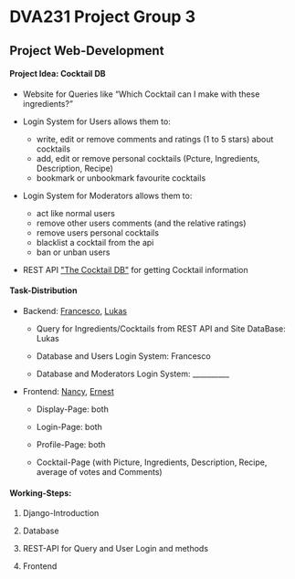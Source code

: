 # DVA231 Project Group 3
## Project Web-Development

#### Project Idea: Cocktail DB
 - Website for Queries like “Which Cocktail can I make with these ingredients?”
  
 - Login System for Users allows them to:
   - write, edit or remove comments and ratings (1 to 5 stars) about cocktails
   - add, edit or remove personal cocktails (Pcture, Ingredients, Description, Recipe)
   - bookmark or unbookmark favourite cocktails
 
 - Login System for Moderators allows them to:
   - act like normal users
   - remove other users comments (and the relative ratings)
   - remove users personal cocktails
   - blacklist a cocktail from the api
   - ban or unban users
   
 - REST API ["The Cocktail DB"](https://www.thecocktaildb.com/api.php) for getting Cocktail information

#### Task-Distribution

- Backend: [Francesco](http://github.com/HarlockOfficial), [Lukas](http://github.com/LukasSchnitt)
	
  - Query for Ingredients/Cocktails from REST API and Site DataBase: Lukas

  - Database and Users Login System: Francesco
  
  - Database and Moderators Login System: __________


- Frontend: [Nancy](https://github.com/Nanny26), [Ernest](github.com/erno98)

  - Display-Page: both

  - Login-Page: both

  - Profile-Page: both
  
  - Cocktail-Page (with Picture, Ingredients, Description, Recipe, average of votes and Comments)


#### Working-Steps:

1. Django-Introduction

2. Database

3. REST-API for Query and User Login and methods

4. Frontend 
